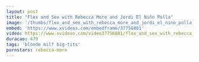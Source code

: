 ```yaml
---
layout: post
title: "Flex and Sex with Rebecca More and Jordi El Niño Polla"
image: '/thumbs/flex_and_sex_with_rebecca_more_and_jordi_el_nino_polla_.jpg'
embed: 'https://www.xvideos.com/embedframe/37756881'
video: https://www.xvideos.com/video37756881/flex_and_sex_with_rebecca_more_and_jordi_el_nino_polla_-_xxxymovies.com
duracao: 479
tags: 'blonde milf big-tits'
pornstars: rebecca-more
---
```

